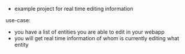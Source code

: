 - example project for real time editing information

use-case:

- you have a list of entities you are able to edit in your webapp
- you will get real time information of whom is currently editing what entity
